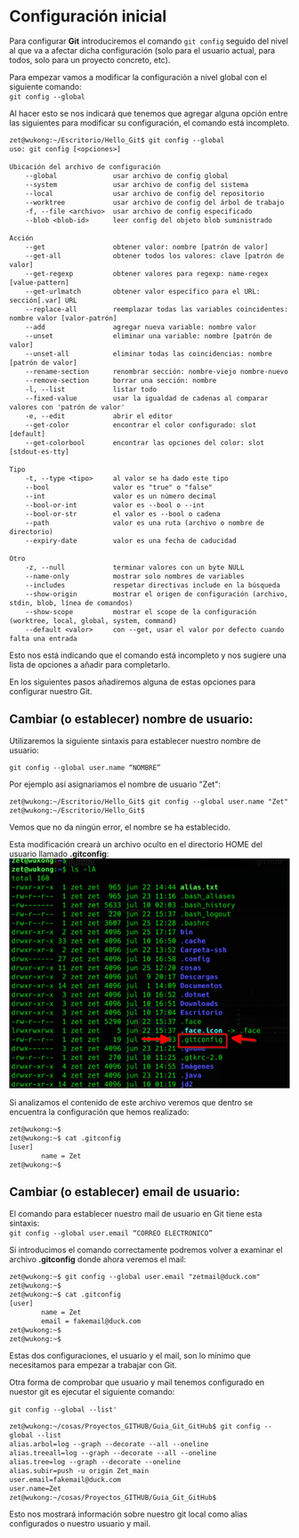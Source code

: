 

# **Configuración inicial**

Para configurar **Git** introduciremos el comando `git config` seguido del nivel al que va a afectar dicha configuración (solo para el usuario actual, para todos, solo para un proyecto concreto, etc).

Para empezar vamos a modificar la configuración a nivel global con el siguiente comando:     
`git config --global`

Al hacer esto se nos indicará que tenemos que agregar alguna opción entre las siguientes para modificar su configuración, el comando está incompleto.

```
zet@wukong:~/Escritorio/Hello_Git$ git config --global  
uso: git config [<opciones>] 
 
Ubicación del archivo de configuración 
    --global              usar archivo de config global 
    --system              usar archivo de config del sistema 
    --local               usar archivo de config del repositorio 
    --worktree            usar archivo de config del árbol de trabajo 
    -f, --file <archivo>  usar archivo de config especificado 
    --blob <blob-id>      leer config del objeto blob suministrado 
 
Acción 
    --get                 obtener valor: nombre [patrón de valor] 
    --get-all             obtener todos los valores: clave [patrón de valor] 
    --get-regexp          obtener valores para regexp: name-regex [value-pattern] 
    --get-urlmatch        obtener valor específico para el URL: sección[.var] URL 
    --replace-all         reemplazar todas las variables coincidentes: nombre valor [valor-patrón] 
    --add                 agregar nueva variable: nombre valor 
    --unset               eliminar una variable: nombre [patrón de valor] 
    --unset-all           eliminar todas las coincidencias: nombre [patrón de valor] 
    --rename-section      renombrar sección: nombre-viejo nombre-nuevo 
    --remove-section      borrar una sección: nombre 
    -l, --list            listar todo 
    --fixed-value         usar la igualdad de cadenas al comparar valores con 'patrón de valor' 
    -e, --edit            abrir el editor 
    --get-color           encontrar el color configurado: slot [default] 
    --get-colorbool       encontrar las opciones del color: slot [stdout-es-tty] 
 
Tipo 
    -t, --type <tipo>     al valor se ha dado este tipo 
    --bool                valor es "true" o "false" 
    --int                 valor es un número decimal 
    --bool-or-int         valor es --bool o --int 
    --bool-or-str         el valor es --bool o cadena 
    --path                valor es una ruta (archivo o nombre de directorio) 
    --expiry-date         valor es una fecha de caducidad 
 
Otro 
    -z, --null            terminar valores con un byte NULL 
    --name-only           mostrar solo nombres de variables 
    --includes            respetar directivas include en la búsqueda 
    --show-origin         mostrar el origen de configuración (archivo, stdin, blob, línea de comandos) 
    --show-scope          mostrar el scope de la configuración (worktree, local, global, system, command) 
    --default <valor>     con --get, usar el valor por defecto cuando falta una entrada
``` 

Esto nos está indicando que el comando está incompleto y nos sugiere una lista de opciones a añadir para completarlo.


En los siguientes pasos añadiremos alguna de estas opciones para configurar nuestro Git.


## **Cambiar (o establecer) nombre de usuario:**

Utilizaremos la siguiente sintaxis para establecer nuestro nombre de usuario:
```   
git config --global user.name “NOMBRE”
``` 

Por ejemplo así asignariamos el nombre de usuario "Zet":
```
zet@wukong:~/Escritorio/Hello_Git$ git config --global user.name "Zet"
zet@wukong:~/Escritorio/Hello_Git$
```
Vemos que no da ningún error, el nombre se ha establecido.

Esta modificación creará un archivo oculto en el directorio HOME del usuario llamado **.gitconfig**:    
![gitconfig](/IMG/gitconfig.jpg ".gitconfig")

Si analizamos el contenido de este archivo veremos que dentro se encuentra la configuración que hemos realizado:
```
zet@wukong:~$  
zet@wukong:~$ cat .gitconfig  
[user] 
        name = Zet 
zet@wukong:~$
```
## **Cambiar (o establecer) email de usuario:**

El comando para establecer nuestro mail de usuario en Git tiene esta sintaxis:    
`git config --global user.email “CORREO ELECTRONICO”`


Si introducimos el comando correctamente podremos volver a examinar el archivo **.gitconfig** donde ahora veremos el mail:

```
zet@wukong:~$ git config --global user.email "zetmail@duck.com"
zet@wukong:~$ 
zet@wukong:~$ cat .gitconfig 
[user]
        name = Zet
        email = fakemail@duck.com
zet@wukong:~$ 
zet@wukong:~$ 
```

Estas dos configuraciones, el usuario y el mail, son lo mínimo que necesitamos para empezar a trabajar con Git.

Otra forma de comprobar que usuario y mail tenemos configurado en nuestor git es ejecutar el siguiente comando:

`git config --global --list'`

```
zet@wukong:~/cosas/Proyectos_GITHUB/Guia_Git_GitHub$ git config --global --list
alias.arbol=log --graph --decorate --all --oneline
alias.treeall=log --graph --decorate --all --oneline
alias.tree=log --graph --decorate --oneline
alias.subir=push -u origin Zet_main
user.email=fakemail@duck.com
user.name=Zet
zet@wukong:~/cosas/Proyectos_GITHUB/Guia_Git_GitHub$ 
```
Esto nos mostrará información sobre nuestro git local como alias configurados o nuestro usuario y mail.








